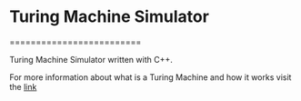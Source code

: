# Turing Machine Simulator
 =========================

Turing Machine Simulator written with C++.

For more information about what is a Turing Machine and how it works visit the [link](https://en.wikipedia.org/wiki/Turing_machine "Wikipedia")
